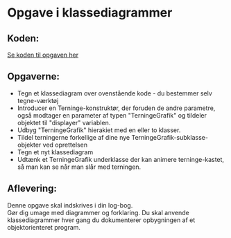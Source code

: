 # Opgave i klassediagrammer

## Koden:
[Se koden til opgaven her](forlob22_klassediagramOpgaveKode.md)

## Opgaverne:
- Tegn et klassediagram over ovenstående kode - du bestemmer selv tegne-værktøj
- Introducer en Terninge-konstruktør, der foruden de andre parametre, også modtager en parameter af typen "TerningeGrafik" og tildeler objektet til "displayer" variablen.
- Udbyg "TerningeGrafik" hierakiet med en eller to klasser.
- Tildel terningerne forkellige af dine nye TerningeGrafik-subklasse-objekter ved oprettelsen   
- Tegn et nyt klassediagram
- Udtænk et TerningeGrafik underklasse der kan animere terninge-kastet, så man kan se når man slår med terningen.

## Aflevering:
Denne opgave skal indskrives i din log-bog.    
Gør dig umage med diagrammer og forklaring. Du skal anvende klassediagrammer hver gang du dokumenterer opbygningen af et objektorienteret program.  
